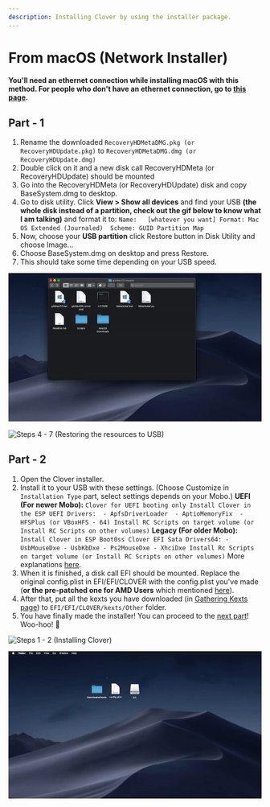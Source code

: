```yaml
---
description: Installing Clover by using the installer package.
---
```


# From macOS \(Network Installer\)

#### You'll need an ethernet connection while installing macOS with this method. For people who don't have an ethernet connection, go to [this page](from-macos-offline-installer.md).

## Part - 1

1. Rename the downloaded `RecoveryHDMetaDMG.pkg (or RecoveryHDUpdate.pkg)` to `RecoveryHDMetaDMG.dmg (or RecoveryHDUpdate.dmg)`
2. Double click on it and a new disk call RecoveryHDMeta \(or RecoveryHDUpdate\) should be mounted
3. Go into the RecoveryHDMeta \(or RecoveryHDUpdate\) disk and copy BaseSystem.dmg to desktop.
4. Go to disk utility. Click **View &gt; Show all devices** and find your USB **\(the whole disk instead of a partition, check out the gif below to know what I am talking\)** and format it to:  `Name:   [whatever you want] Format: Mac OS Extended (Journaled)  Scheme: GUID Partition Map`
5. Now, choose your **USB partition** click Restore button in Disk Utility and choose Image...
6. Choose BaseSystem.dmg on desktop and press Restore.
7. This should take some time depending on your USB speed.

![Steps 1 - 3 \(Extracting BaseSystem.dmg to Desktop\)](../../.gitbook/assets/ezgif-4-c4f2b894d040.gif)

![Steps 4 - 7 \(Restoring the resources to USB\)](../../.gitbook/assets/restoring-to-usb.gif)

## Part - 2

1. Open the Clover installer.
2. Install it to your USB with these settings. \(Choose Customize in `Installation Type` part, select settings depends on your Mobo.\) **UEFI \(For newer Mobo\):** `Clover for UEFI booting only Install Clover in the ESP UEFI Drivers:  - ApfsDriverLoader  - AptioMemoryFix  - HFSPlus (or VBoxHFS - 64) Install RC Scripts on target volume (or Install RC Scripts on other volumes)` **Legacy \(For older Mobo\):** `Install Clover in ESP Boot0ss Clover EFI Sata Drivers64: - UsbMouseDxe - UsbKbDxe - Ps2MouseDxe - XhciDxe Install Rc Scripts on target volume (or Install RC Scripts on other volumes)` More explanations [here](https://hackintosh.gitbook.io/-r-hackintosh-vanilla-desktop-guide/clover-setup).
3. When it is finished, a disk call EFI should be mounted. Replace the original config.plist in EFI/EFI/CLOVER with the config.plist you've made \(**or the pre-patched one for AMD Users** which mentioned [here](../get-started/untitled/amd-clover-config.plist.md)\).
4. After that, put all the kexts you have downloaded \(in [Gathering Kexts page](../get-started/untitled/gathering-kexts.md)\) to `EFI/EFI/CLOVER/kexts/Other` folder.
5. You have finally made the installer! You can proceed to the [next part](../actual-installation-part-1.md)! Woo-hoo! 🥳 

![Steps 1 - 2 \(Installing Clover\)](../../.gitbook/assets/installing-clover.gif)

![Steps 3 - 4 \(Copy files to Clover\)](../../.gitbook/assets/ezgif-4-7eed77270d16.gif)

